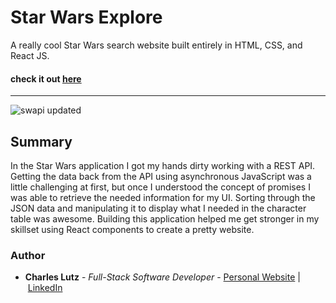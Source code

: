 # Star Wars Explore


A really cool Star Wars search website built entirely in HTML, CSS, and React JS.


#### check it out [here](https://star-wars-explore.onrender.com/)


---

![swapi updated](https://github.com/Charles-CarM/Star-Wars-Explore/assets/103493003/7c6eb14f-2160-46e8-8a34-d1b401f1f42d)


## Summary


In the Star Wars application I got my hands dirty working with a REST API. Getting the data back from the API using asynchronous JavaScript was a little challenging at first, but once I understood the concept of promises I was able to retrieve the needed information for my UI. Sorting through the JSON data and manipulating it to display what I needed in the character table was awesome. Building this application helped me get stronger in my skillset using React components to create a pretty website.


### Author

- **Charles Lutz** - _Full-Stack Software Developer_ - [Personal Website](https://master--resplendent-cocada-4ee40d.netlify.app/) | [LinkedIn](https://www.linkedin.com/in/CharlesCarMichaelLutz)
